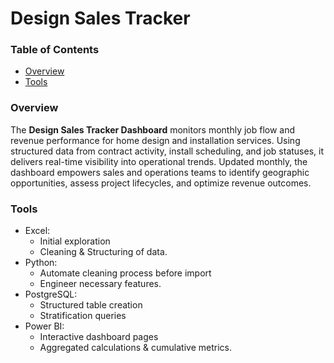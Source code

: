 # Design Sales Tracker

### Table of Contents
- [Overview](Overview)
- [Tools](Tools)

### Overview
The **Design Sales Tracker Dashboard** monitors monthly job flow and revenue performance for home design and installation services. Using structured data from contract activity, install scheduling, and job statuses, it delivers real-time visibility into operational trends. Updated monthly, the dashboard empowers sales and operations teams to identify geographic opportunities, assess project lifecycles, and optimize revenue outcomes.

### Tools
- Excel:
  - Initial exploration
  - Cleaning & Structuring of data.
- Python:
  - Automate cleaning process before import
  - Engineer necessary features.   
- PostgreSQL:
  - Structured table creation
  - Stratification queries
- Power BI:
  - Interactive dashboard pages
  - Aggregated calculations & cumulative metrics.

